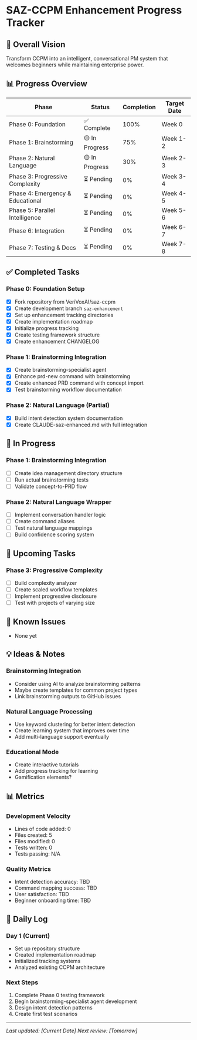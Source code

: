 # SAZ-CCPM Enhancement Progress Tracker

## 🎯 Overall Vision
Transform CCPM into an intelligent, conversational PM system that welcomes beginners while maintaining enterprise power.

## 📊 Progress Overview

| Phase | Status | Completion | Target Date |
|-------|--------|------------|-------------|
| Phase 0: Foundation | ✅ Complete | 100% | Week 0 |
| Phase 1: Brainstorming | 🟡 In Progress | 75% | Week 1-2 |
| Phase 2: Natural Language | 🟡 In Progress | 30% | Week 2-3 |
| Phase 3: Progressive Complexity | ⏳ Pending | 0% | Week 3-4 |
| Phase 4: Emergency & Educational | ⏳ Pending | 0% | Week 4-5 |
| Phase 5: Parallel Intelligence | ⏳ Pending | 0% | Week 5-6 |
| Phase 6: Integration | ⏳ Pending | 0% | Week 6-7 |
| Phase 7: Testing & Docs | ⏳ Pending | 0% | Week 7-8 |

## ✅ Completed Tasks

### Phase 0: Foundation Setup
- [x] Fork repository from VeriVoxAI/saz-ccpm
- [x] Create development branch `saz-enhancement`
- [x] Set up enhancement tracking directories
- [x] Create implementation roadmap
- [x] Initialize progress tracking
- [x] Create testing framework structure
- [x] Create enhancement CHANGELOG

### Phase 1: Brainstorming Integration
- [x] Create brainstorming-specialist agent
- [x] Enhance prd-new command with brainstorming
- [x] Create enhanced PRD command with concept import
- [x] Test brainstorming workflow documentation

### Phase 2: Natural Language (Partial)
- [x] Build intent detection system documentation
- [x] Create CLAUDE-saz-enhanced.md with full integration

## 🔄 In Progress

### Phase 1: Brainstorming Integration
- [ ] Create idea management directory structure
- [ ] Run actual brainstorming tests
- [ ] Validate concept-to-PRD flow

### Phase 2: Natural Language Wrapper  
- [ ] Implement conversation handler logic
- [ ] Create command aliases
- [ ] Test natural language mappings
- [ ] Build confidence scoring system

## 📝 Upcoming Tasks

### Phase 3: Progressive Complexity
- [ ] Build complexity analyzer
- [ ] Create scaled workflow templates
- [ ] Implement progressive disclosure
- [ ] Test with projects of varying size

## 🐛 Known Issues
- None yet

## 💡 Ideas & Notes

### Brainstorming Integration
- Consider using AI to analyze brainstorming patterns
- Maybe create templates for common project types
- Link brainstorming outputs to GitHub issues

### Natural Language Processing
- Use keyword clustering for better intent detection
- Create learning system that improves over time
- Add multi-language support eventually

### Educational Mode
- Create interactive tutorials
- Add progress tracking for learning
- Gamification elements?

## 📊 Metrics

### Development Velocity
- Lines of code added: 0
- Files created: 5
- Files modified: 0
- Tests written: 0
- Tests passing: N/A

### Quality Metrics
- Intent detection accuracy: TBD
- Command mapping success: TBD
- User satisfaction: TBD
- Beginner onboarding time: TBD

## 🔄 Daily Log

### Day 1 (Current)
- Set up repository structure
- Created implementation roadmap
- Initialized tracking systems
- Analyzed existing CCPM architecture

### Next Steps
1. Complete Phase 0 testing framework
2. Begin brainstorming-specialist agent development
3. Design intent detection patterns
4. Create first test scenarios

---

*Last updated: [Current Date]*
*Next review: [Tomorrow]*